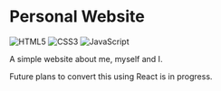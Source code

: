 # Personal Website

![HTML5](https://img.shields.io/badge/HTML5-E34F26.svg?style=for-the-badge&logo=HTML5&logoColor=white)
![CSS3](https://img.shields.io/badge/CSS3-1572B6.svg?style=for-the-badge&logo=CSS3&logoColor=white)
![JavaScript](https://img.shields.io/badge/JAVASCRIPT-F7DF1E.svg?style=for-the-badge&logo=JavaScript&logoColor=white)

A simple website about me, myself and I. 

Future plans to convert this using React is in progress.
